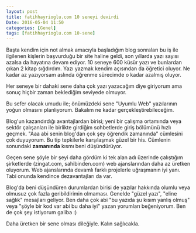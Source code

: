 ```yaml
---
layout: post
title: fatihhayrioglu.com 10 seneyi devirdi
Date: 2016-05-04 11:50
categories: [Genel]
tags: [fatihhayrioglu.com 10-sene]
---
```


Başta kendim için not almak amacıyla başladığım blog sonraları bu iş ile ilgilenen kişlerin başvurduğu bir site haline geldi, son yıllarda yazı sayısı azalsa da hayatına devam ediyor. 10 seneye 600 küsür yazı ve bunlardan çıkan 2 kitap sığdırdım. Yazı yazmak kendim açısından da öğretici oluyor. Ne kadar az yazıyorsam aslında öğrenme sürecimde o kadar azalmış oluyor. 

Her seneye bir dahaki sene daha çok yazı yazacağım diye giriyorum ama sonuç hiçbir zaman beklediğim seviyede olmuyor.

Bu sefer olacak umudu ile; önümüzdeki sene "Uyumlu Web" yazılarının yoğun olmasını planlıyorum. Bakalım ne kadar gerçekleştirebileceğim.

Blog'un kazandırdığı avantajlardan birisi; yeni bir çalışma ortamında veya sektör çalışanları ile birlikte girdiğim sohbetlerde giriş bölümünü hızlı geçmek. "Aaa abi senin blog'dan çok şey öğrendik zamanında" cümlesini çok duyuyorum. Bu tip tepkilerle karşılaşmak güzel bir his. Cümlenin sonundaki **zamanında** kısmı beni düşündürüyor. 

Geçen sene şöyle bir şeyi daha gördüm ki tek alan adı üzerinde çalıştığım şirketlerde (zingat.com, sahibinden.com) web ajanslarından daha az üretken oluyorum. Web ajanslarında devamlı farklı projelerle uğraşmanın iyi yanı. Tabi onunda kendince dezavantajları da var.

Blog'da beni düşündüren durumlardan birisi de yazılar hakkında olumlu veya olmusuz çok fazla geribildirimin olmaması. Genelde "güzel yazı", "eline sağlık" mesajları geliyor. Ben daha çok abi "bu yazıda şu kısım yanlış olmuş" veya "şöyle bir kod var abi bu daha iyi" yazan yorumları beğeniyorum. Ben de çok şey istiyorum galiba :)

Daha üretken bir sene olması dileğiyle.
Kalın sağlıcakla.